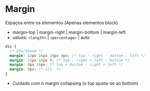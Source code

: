 # Margin

Espaços entre os elementos (Apenas elementos block)

- margin-top | margin-right | margin-bottom | margin-left
- values: `<length>` | `<percentage>` | auto

```css
div {
  /* Shorthand */
  margin: 12px 16px 10px 4px; /* top - right - bottom - left */
  margin: 12px 16px 0; /* top - right + left - bottom */
  margin: 8px 16px; /* top + bottom - right + left */
  margin: 8px; /* all  */
}
```

- Cuidado com o margin collapsing (o top ajusta-se ao bottom)
